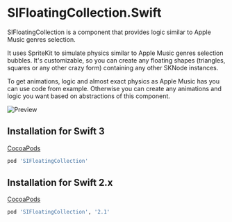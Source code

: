 # SIFloatingCollection.Swift

SIFloatingCollection is a component that provides logic similar to Apple Music genres selection.

It uses SpriteKit to simulate physics similar to Apple Music genres selection bubbles. It's customizable, so you can create any floating shapes (triangles, squares or any other crazy form) containing any other SKNode instances.

To get animations, logic and almost exact physics as Apple Music has you can use code from example. Otherwise you can create any animations and logic you want based on abstractions of this component.

![Preview](http://media.giphy.com/media/3oEdv8UHKz9l788J4Q/giphy.gif)

## Installation for Swift 3

[CocoaPods](http://cocoapods.org)
```ruby
pod 'SIFloatingCollection'
```

## Installation for Swift 2.x

[CocoaPods](http://cocoapods.org)
```ruby
pod 'SIFloatingCollection', '2.1'
```

